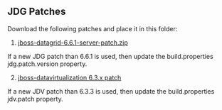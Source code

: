 ## JDG Patches 

Download the following patches and place it in this folder:

1. [jboss-datagrid-6.6.1-server-patch.zip](https://access.redhat.com/jbossnetwork/restricted/softwareDetail.html?softwareId=46451&product=data.grid&version=6.6.1&downloadType=distributions)

If a new JDG patch than 6.6.1 is used, then update the build.properties jdg.patch.version property.

2. [jboss-datavirtualization 6.3.x patch](https://access.redhat.com/jbossnetwork/restricted/listSoftware.html?product=data.services.platform&downloadType=patches&version=)

If a new JDV patch than 6.3.3 is used, then update the build.properties jdv.patch property.

